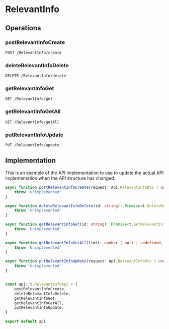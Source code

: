 # RelevantInfo

## Operations

### postRelevantInfoCreate

```http
POST /RelevantInfo/create
```


### deleteRelevantInfoDelete

```http
DELETE /RelevantInfo/delete
```


### getRelevantInfoGet

```http
GET /RelevantInfo/get
```


### getRelevantInfoGetAll

```http
GET /RelevantInfo/getAll
```


### putRelevantInfoUpdate

```http
PUT /RelevantInfo/update
```


## Implementation

This is an example of the API implementation to use to update the actual API implementation
when the API structure has changed.

```typescript
async function postRelevantInfoCreate(request: Api.RelevantInfoDto | undefined): Promise<t.PostRelevantInfoCreateResponse> {
	throw 'Unimplemented'
}

async function deleteRelevantInfoDelete(id: string): Promise<t.DeleteRelevantInfoDeleteResponse> {
	throw 'Unimplemented'
}

async function getRelevantInfoGet(id: string): Promise<t.GetRelevantInfoGetResponse> {
	throw 'Unimplemented'
}

async function getRelevantInfoGetAll(limit: number | null | undefined, direction: Api.DirectionParamEnum | undefined, sortByField: string | null | undefined): Promise<t.GetRelevantInfoGetAllResponse> {
	throw 'Unimplemented'
}

async function putRelevantInfoUpdate(request: Api.RelevantInfoDto | undefined): Promise<t.PutRelevantInfoUpdateResponse> {
	throw 'Unimplemented'
}


const api: t.RelevantInfoApi = {
	postRelevantInfoCreate,
	deleteRelevantInfoDelete,
	getRelevantInfoGet,
	getRelevantInfoGetAll,
	putRelevantInfoUpdate,
}

export default api
```
